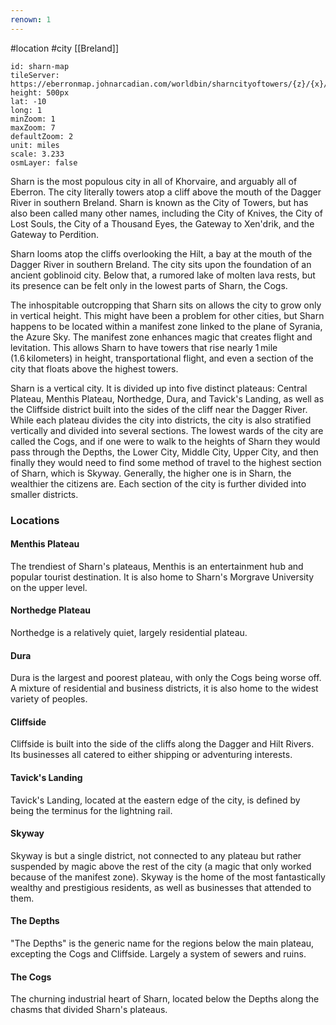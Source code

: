 ```yaml
---
renown: 1
---
```

 #location #city [[Breland]]

```leaflet
id: sharn-map
tileServer: https://eberronmap.johnarcadian.com/worldbin/sharncityoftowers/{z}/{x}/{y}.jpg
height: 500px
lat: -10
long: 1
minZoom: 1
maxZoom: 7
defaultZoom: 2
unit: miles
scale: 3.233
osmLayer: false
```

Sharn is the most populous city in all of Khorvaire, and arguably all of Eberron. The city literally towers atop a cliff above the mouth of the Dagger River in southern Breland. Sharn is known as the City of Towers, but has also been called many other names, including the City of Knives, the City of Lost Souls, the City of a Thousand Eyes, the Gateway to Xen'drik, and the Gateway to Perdition.

Sharn looms atop the cliffs overlooking the Hilt, a bay at the mouth of the Dagger River in southern Breland. The city sits upon the foundation of an ancient goblinoid city. Below that, a rumored lake of molten lava rests, but its presence can be felt only in the lowest parts of Sharn, the Cogs.

The inhospitable outcropping that Sharn sits on allows the city to grow only in vertical height. This might have been a problem for other cities, but Sharn happens to be located within a manifest zone linked to the plane of Syrania, the Azure Sky. The manifest zone enhances magic that creates flight and levitation. This allows Sharn to have towers that rise nearly 1 mile (1.6 kilometers) in height, transportational flight, and even a section of the city that floats above the highest towers.

Sharn is a vertical city. It is divided up into five distinct plateaus: Central Plateau, Menthis Plateau, Northedge, Dura, and Tavick's Landing, as well as the Cliffside district built into the sides of the cliff near the Dagger River. While each plateau divides the city into districts, the city is also stratified vertically and divided into several sections. The lowest wards of the city are called the Cogs, and if one were to walk to the heights of Sharn they would pass through the Depths, the Lower City, Middle City, Upper City, and then finally they would need to find some method of travel to the highest section of Sharn, which is Skyway. Generally, the higher one is in Sharn, the wealthier the citizens are. Each section of the city is further divided into smaller districts.

### Locations

#### Menthis Plateau

The trendiest of Sharn's plateaus, Menthis is an entertainment hub and popular tourist destination. It is also home to Sharn's Morgrave University on the upper level.

#### Northedge Plateau

Northedge is a relatively quiet, largely residential plateau.

#### Dura

Dura is the largest and poorest plateau, with only the Cogs being worse off. A mixture of residential and business districts, it is also home to the widest variety of peoples.

#### Cliffside

Cliffside is built into the side of the cliffs along the Dagger and Hilt Rivers. Its businesses all catered to either shipping or adventuring interests.

#### Tavick's Landing

Tavick's Landing, located at the eastern edge of the city, is defined by being the terminus for the lightning rail.

#### Skyway

Skyway is but a single district, not connected to any plateau but rather suspended by magic above the rest of the city (a magic that only worked because of the manifest zone). Skyway is the home of the most fantastically wealthy and prestigious residents, as well as businesses that attended to them.

#### The Depths

"The Depths" is the generic name for the regions below the main plateau, excepting the Cogs and Cliffside. Largely a system of sewers and ruins.

#### The Cogs

The churning industrial heart of Sharn, located below the Depths along the chasms that divided Sharn's plateaus.